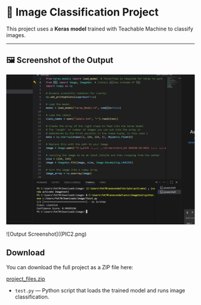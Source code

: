 # 🧠 Image Classification Project

This project uses a **Keras model** trained with Teachable Machine to classify images.

---

## 🖼️ Screenshot of the Output

![Output Screenshot](PIC1.png)

![Output Screenshot]((PIC2.png)


## Download

You can download the full project as a ZIP file here:  

[project_files.zip](converted_keras.zip)


- `test.py` — Python script that loads the trained model and runs image classification.
